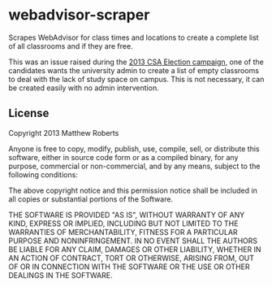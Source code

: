 webadvisor-scraper
==================

Scrapes WebAdvisor for class times and locations to create a complete list of all classrooms and if they are free.

This was an issue raised during the [2013 CSA Election campaign](http://www.csaonline.ca), one of the candidates wants the university admin to create a list of empty classrooms to deal with the lack of study space on campus. This is not necessary, it can be created easily with no admin intervention.


## License
Copyright 2013 Matthew Roberts

Anyone is free to copy, modify, publish, use, compile, sell, or 
distribute this software, either in source code form or as a compiled 
binary, for any purpose, commercial or non-commercial, and by any 
means, subject to the following conditions:

The above copyright notice and this permission notice shall be 
included in all copies or substantial portions of the Software.

THE SOFTWARE IS PROVIDED "AS IS", WITHOUT WARRANTY OF ANY KIND,
EXPRESS OR IMPLIED, INCLUDING BUT NOT LIMITED TO THE WARRANTIES OF
MERCHANTABILITY, FITNESS FOR A PARTICULAR PURPOSE AND NONINFRINGEMENT.
IN NO EVENT SHALL THE AUTHORS BE LIABLE FOR ANY CLAIM, DAMAGES OR
OTHER LIABILITY, WHETHER IN AN ACTION OF CONTRACT, TORT OR OTHERWISE,
ARISING FROM, OUT OF OR IN CONNECTION WITH THE SOFTWARE OR THE USE OR
OTHER DEALINGS IN THE SOFTWARE.